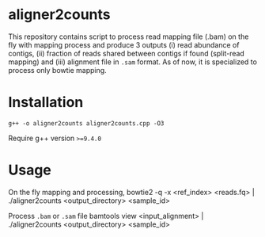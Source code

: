 # aligner2counts
This repository contains script to process read mapping file (.bam) on the fly with mapping process and produce 3 outputs (i) read abundance of contigs, (ii) fraction of reads shared between contigs if found (split-read mapping) and (iii) alignment file in `.sam` format.
As of now, it is specialized to process only bowtie mapping.

# Installation
	g++ -o aligner2counts aligner2counts.cpp -O3
Require g++ version `>=9.4.0`

# Usage
On the fly mapping and processing,
	bowtie2 -q -x <ref_index> <reads.fq> | ./aligner2counts <output_directory> <sample_id>

Process `.bam` or `.sam` file
	bamtools view <input_alignment> | ./aligner2counts <output_directory> <sample_id>
